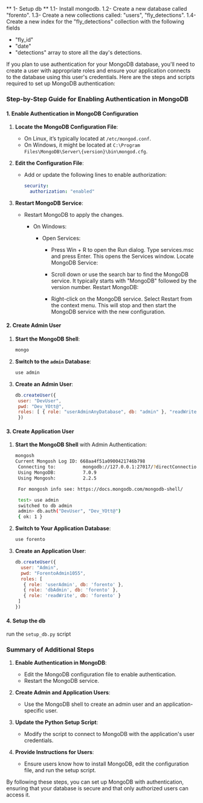 ** 1- Setup db **
1.1- Install mongodb.
1.2- Create a new database called "forento".
1.3- Create a new collections called: "users", "fly_detections".
1.4- Create a new index for the "fly_detections" collection with the following fields 
- "fly_id"
- "date"
- "detections" array to store all the day's detections.


If you plan to use authentication for your MongoDB database, you'll need to create a user with appropriate roles and ensure your application connects to the database using this user's credentials. Here are the steps and scripts required to set up MongoDB authentication:

### Step-by-Step Guide for Enabling Authentication in MongoDB

#### 1. **Enable Authentication in MongoDB Configuration**

1. **Locate the MongoDB Configuration File**:
   - On Linux, it’s typically located at `/etc/mongod.conf`.
   - On Windows, it might be located at `C:\Program Files\MongoDB\Server\{version}\bin\mongod.cfg`.

2. **Edit the Configuration File**:
   - Add or update the following lines to enable authorization:
     ```yaml
     security:
       authorization: "enabled"
     ```

3. **Restart MongoDB Service**:
   - Restart MongoDB to apply the changes.
     - On Windows:
       
        - Open Services:

           - Press Win + R to open the Run dialog.
            Type services.msc and press Enter. This opens the Services window.
            Locate MongoDB Service:

           - Scroll down or use the search bar to find the MongoDB service. It typically starts with "MongoDB" followed by the version number.
            Restart MongoDB:

           - Right-click on the MongoDB service.
            Select Restart from the context menu. This will stop and then start the MongoDB service with the new configuration.


#### 2. **Create Admin User**

1. **Start the MongoDB Shell**:
   ```bash
   mongo
   ```

2. **Switch to the `admin` Database**:
   ```javascript
   use admin
   ```

3. **Create an Admin User**:
   ```javascript
   db.createUser({
    user: "DevUser",
    pwd: "Dev_YOtt@",
    roles: [ { role: "userAdminAnyDatabase", db: "admin" }, "readWriteAnyDatabase", "dbAdmin", "userAdmin" ]
    })
   ```

#### 3. **Create Application User**

1. **Start the MongoDB Shell** with Admin Authentication:
   ```bash
   mongosh 
   Current Mongosh Log ID: 668aa4f51a0900421746b798
    Connecting to:          mongodb://127.0.0.1:27017/?directConnection=true&serverSelectionTimeoutMS=2000&appName=mongosh+2.2.5
    Using MongoDB:          7.0.9
    Using Mongosh:          2.2.5

    For mongosh info see: https://docs.mongodb.com/mongodb-shell/

    test> use admin
    switched to db admin
    admin> db.auth("DevUser", "Dev_YOtt@")
    { ok: 1 }
   ```

2. **Switch to Your Application Database**:
   ```javascript
   use forento
   ```

3. **Create an Application User**:
   ```javascript
   db.createUser({
     user: "Admin",
     pwd: "ForentoAdmin1055",
     roles: [
      { role: 'userAdmin', db: 'forento' },
      { role: 'dbAdmin', db: 'forento' },
      { role: 'readWrite', db: 'forento' }
    ]
   })
   ```

#### 4. **Setup the db**

run the `setup_db.py` script 


### Summary of Additional Steps

1. **Enable Authentication in MongoDB**:
   - Edit the MongoDB configuration file to enable authentication.
   - Restart the MongoDB service.

2. **Create Admin and Application Users**:
   - Use the MongoDB shell to create an admin user and an application-specific user.

3. **Update the Python Setup Script**:
   - Modify the script to connect to MongoDB with the application's user credentials.

4. **Provide Instructions for Users**:
   - Ensure users know how to install MongoDB, edit the configuration file, and run the setup script.

By following these steps, you can set up MongoDB with authentication, ensuring that your database is secure and that only authorized users can access it.

